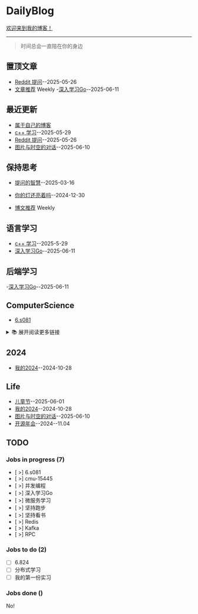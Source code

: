 # DailyBlog

[欢迎来到我的博客！](https://blog.zhaozhonghe.me)

---

> 时间总会一直陪在你的身边

## 置顶文章

- [Reddit 提问](https://github.com/Zhonghe-zhao/DailyBlog/issues/7)--2025-05-26
- [文章推荐](https://github.com/Zhonghe-zhao/DailyBlog/issues/9) Weekly
-[深入学习Go](https://github.com/Zhonghe-zhao/DailyBlog/issues/19)--2025-06-11

## 最近更新

- [属于自己的博客](https://github.com/Zhonghe-zhao/DailyBlog/issues/1)
- [c++ 学习](https://github.com/Zhonghe-zhao/DailyBlog/issues/2)--2025-05-29
- [Reddit 提问](https://github.com/Zhonghe-zhao/DailyBlog/issues/7)--2025-05-26
- [图片与时空的对话](https://github.com/Zhonghe-zhao/DailyBlog/issues/16)--2025-06-10

## 保持思考

- [提问的智慧](https://github.com/Zhonghe-zhao/DailyBlog/issues/6)--2025-03-16

- [你的灯还亮着吗](https://github.com/Zhonghe-zhao/DailyBlog/issues/5)--2024-12-30

- [博文推荐](https://github.com/Zhonghe-zhao/DailyBlog/issues/9) Weekly

## 语言学习

- [c++ 学习](https://github.com/Zhonghe-zhao/DailyBlog/issues/2)--2025-5-29
- [深入学习Go](https://github.com/Zhonghe-zhao/DailyBlog/issues/19)--2025-06-11

## 后端学习

-[深入学习Go](https://github.com/Zhonghe-zhao/DailyBlog/issues/19)--2025-06-11

## ComputerScience

- [6.s081](https://github.com/Zhonghe-zhao/DailyBlog/issues/8)

<details>
  <summary>📚 展开阅读更多链接</summary>
</details>

## 2024

- [我的2024](https://github.com/Zhonghe-zhao/DailyBlog/issues/3)--2024-10-28

## Life

- [儿童节](https://github.com/Zhonghe-zhao/DailyBlog/issues/13)--2025-06-01
- [我的2024](https://github.com/Zhonghe-zhao/DailyBlog/issues/3)--2024-10-28
- [图片与时空的对话](https://github.com/Zhonghe-zhao/DailyBlog/issues/16)--2025-06-10
- [开源年会](https://github.com/Zhonghe-zhao/DailyBlog/issues/15)--2024--11.04

## TODO

### Jobs in progress (7)
- [ >] 6.s081
- [ >] cmu-15445
- [ >] 并发编程
- [ >] 深入学习Go
- [ >] 微服务学习
- [ >] 坚持跑步
- [ >] 坚持看书
- [ >] Redis
- [ >] Kafka
- [ >] RPC

### Jobs to do (2)

- [ ] 6.824
- [ ] 分布式学习
- [ ] 我的第一份实习

### Jobs done ()

No!
